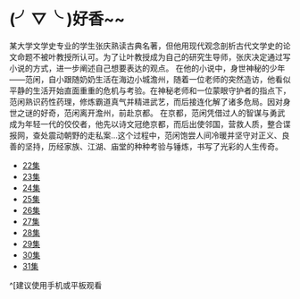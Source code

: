 # (╯▽╰ )好香~~

某大学文学史专业的学生张庆熟读古典名著，但他用现代观念剖析古代文学史的论文命题不被叶教授所认可。为了让叶教授成为自己的研究生导师，张庆决定通过写小说的方式，进一步阐述自己想要表达的观点。 在他的小说中，身世神秘的少年——范闲，自小跟随奶奶生活在海边小城澹州，随着一位老师的突然造访，他看似平静的生活开始直面重重的危机与考验。在神秘老师和一位蒙眼守护者的指点下，范闲熟识药性药理，修炼霸道真气并精进武艺，而后接连化解了诸多危局。因对身世之谜的好奇，范闲离开澹州，前赴京都。 在京都，范闲凭借过人的智谋与勇武成为年轻一代的佼佼者，他先以诗文冠绝京都，而后出使邻国，营救人质，整合谍报网，查处震动朝野的走私案…这个过程中，范闲饱尝人间冷暖并坚守对正义、良善的坚持，历经家族、江湖、庙堂的种种考验与锤炼，书写了光彩的人生传奇。

- [22集](https://www.8090g.cn/jiexi/?url=https://m.v.qq.com/cover/r/rjae621myqca41h.html?vid=g00336gt00t)
- [23集](https://www.8090g.cn/jiexi/?url=https://m.v.qq.com/cover/r/rjae621myqca41h.html?vid=w00336u0t1b)
- [24集](https://www.8090g.cn/jiexi/?url=https://m.v.qq.com/cover/r/rjae621myqca41h.html?vid=z0033e6jyez)
- [25集](https://www.8090g.cn/jiexi/?url=https://m.v.qq.com/cover/r/rjae621myqca41h.html?vid=w0033y11w1w)
- [26集](https://www.8090g.cn/jiexi/?url=https://m.v.qq.com/cover/r/rjae621myqca41h.html?vid=c0033vaqexb)
- [27集](https://www.8090g.cn/jiexi/?url=https://m.v.qq.com/cover/r/rjae621myqca41h.html?vid=k00331cqhio)
- [28集](https://www.8090g.cn/jiexi/?url=https://m.v.qq.com/cover/r/rjae621myqca41h.html?vid=s0033qy3cr5)
- [29集](https://www.8090g.cn/jiexi/?url=https://m.v.qq.com/cover/r/rjae621myqca41h.html?vid=c00339ka821)
- [30集](https://www.8090g.cn/jiexi/?url=https://m.v.qq.com/cover/r/rjae621myqca41h.html?vid=z00335p6vbp)
- [31集](https://www.8090g.cn/jiexi/?url=https://m.v.qq.com/cover/r/rjae621myqca41h.html?vid=k00334tnhys)

^[建议使用手机或平板观看
